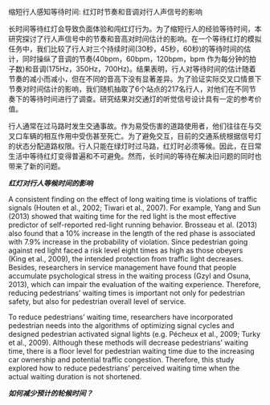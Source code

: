 缩短行人感知等待时间: 红灯时节奏和音调对行人声信号的影响

长时间等待红灯会导致负面体验和闯红灯行为。为了缩短行人的经验等待时间，本研究探讨了行人声信号中的节奏和音高对时间估计的影响。在一个等待红灯的模拟任务中，我们比较了行人对三个持续时间(30秒，45秒，60秒)的等待时间的估计，同时操纵了音调的节奏(40bpm，60bpm，120bpm，bpm 作为每分钟的拍子数)和音调(175Hz，350Hz，700Hz)。结果表明，行人对等待时间的估计随着节奏的减小而减小，但在不同的音高下没有显著差异。为了验证实际交叉口情景下节奏对时间估计的影响，我们随机抽取了6个站点的217名行人，对他们在不同节奏下的等待时间进行了调查。研究结果对交通灯的听觉信号设计具有一定的参考价值。


行人通常在过马路时发生交通事故。作为易受伤害的道路使用者，他们往往在与交叉口车辆的相互作用中受伤甚至死亡。为了避免交互，目前的交通系统根据信号灯的状态分配道路权限。行人只能在绿灯时过马路，红灯时必须等候。因此，在日常生活中等待红灯变得普遍和不可避免。然而，长时间的等待在解决旧问题的同时也带来了新的问题。

***红灯对行人等候时间的影响***

A consistent finding on the effect of long waiting time is violations of traffic signals (Houten et al., 2002; Tiwari et al., 2007). For example, Yang and Sun (2013) showed that waiting time for the red light is the most effective predictor of self-reported red-light running behavior. Brosseau et al. (2013) also found that a 10% increase in the length of the red phase is associated with 7.9% increase in the probability of violation. Since pedestrian going against red light faced a risk level eight times as high as those obeyers (King et al., 2009), the intended protection from traffic light decreases. Besides, researchers in service management have found that people accumulate psychological stress in the waiting process (Gzyl and Osuna, 2013), which can impair the evaluation of the waiting experience. Therefore, reducing pedestrians’ waiting times is important not only for pedestrian safety, but also for pedestrian overall level of service.

To reduce pedestrians’ waiting time, researchers have incorporated pedestrian needs into the algorithms of optimizing signal cycles and designed pedestrian activated signal lights (e.g. Pécheux et al., 2009; Turky et al., 2009). Although these methods will decrease pedestrians’ waiting time, there is a floor level for pedestrian waiting time due to the increasing car ownership and potential traffic congestion. Therefore, this study explored how to reduce pedestrians’ perceived waiting time when the actual waiting duration is not shortened.

***如何减少预计的轮候时间？***

